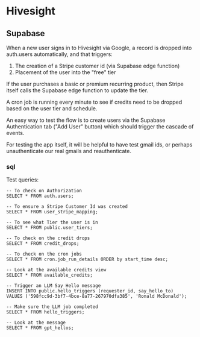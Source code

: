 # Hivesight 


## Supabase

When a new user signs in to Hivesight via Google, a record is dropped into auth.users automatically,
and that triggers:

1. The creation of a Stripe customer id (via Supabase edge function)
2. Placement of the user into the "free" tier

If the user purchases a basic or premium recurring product, then Stripe itself calls the Supabase
edge function to update the tier.

A cron job is running every minute to see if credits need to be dropped based on the user tier and schedule.

An easy way to test the flow is to create users via the Supabase Authentication tab ("Add User" button)
which should trigger the cascade of events.

For testing the app itself, it will be helpful to have test gmail ids, or perhaps unauthenticate our real
gmails and reauthenticate.

### sql

Test queries:

```{sql}
-- To check on Authorization
SELECT * FROM auth.users;

-- To ensure a Stripe Customer Id was created
SELECT * FROM user_stripe_mapping;

-- To see what Tier the user is in
SELECT * FROM public.user_tiers;

-- To check on the credit drops
SELECT * FROM credit_drops;

-- To check on the cron jobs
SELECT * FROM cron.job_run_details ORDER by start_time desc;

-- Look at the available credits view
SELECT * FROM available_credits;

-- Trigger an LLM Say Hello message
INSERT INTO public.hello_triggers (requester_id, say_hello_to)
VALUES ('598fcc9d-3bf7-4bce-8a77-267970dfa385', 'Ronald McDonald');

-- Make sure the LLM job completed
SELECT * FROM hello_triggers;

-- Look at the message
SELECT * FROM gpt_hellos;
```
